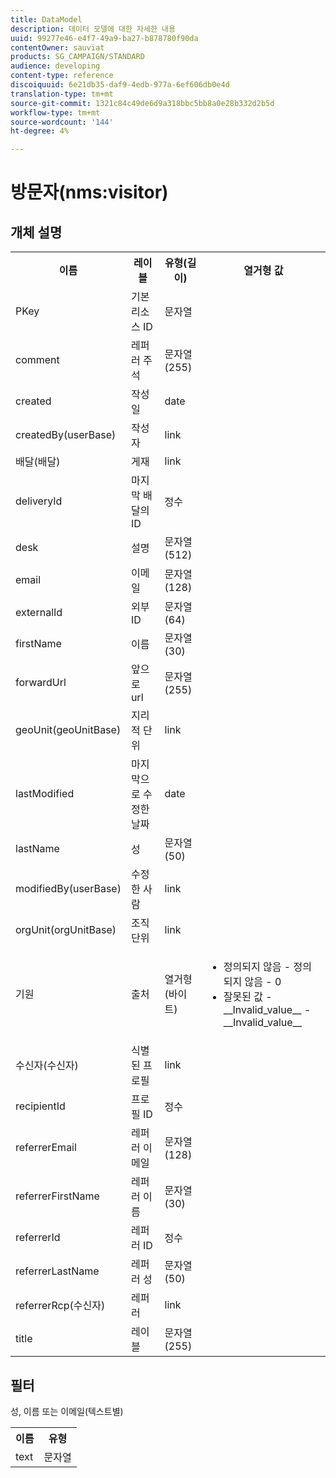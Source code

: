 ```yaml
---
title: DataModel
description: 데이터 모델에 대한 자세한 내용
uuid: 99277e46-e4f7-49a9-ba27-b878780f90da
contentOwner: sauviat
products: SG_CAMPAIGN/STANDARD
audience: developing
content-type: reference
discoiquuid: 6e21db35-daf9-4edb-977a-6ef606db0e4d
translation-type: tm+mt
source-git-commit: 1321c84c49de6d9a318bbc5bb8a0e28b332d2b5d
workflow-type: tm+mt
source-wordcount: '144'
ht-degree: 4%

---
```



# 방문자(nms:visitor)

## 개체 설명

<table>
    <tr>
        <th>이름</th>
        <th>레이블</th>
        <th>유형(길이)</th>
        <th>열거형 값</th>
    </tr>
    <tr>
        <td>PKey</td>
        <td>기본 리소스 ID</td>
        <td>문자열 </td>
        <td> </td>
    </tr>
    <tr>
        <td>comment</td>
        <td>레퍼러 주석</td>
        <td>문자열(255)</td>
        <td> </td>
    </tr>
    <tr>
        <td>created</td>
        <td>작성일</td>
        <td>date </td>
        <td> </td>
    </tr>
    <tr>
        <td>createdBy(userBase)</td>
        <td>작성자</td>
        <td>link </td>
        <td> </td>
    </tr>
    <tr>
        <td>배달(배달)</td>
        <td>게재</td>
        <td>link </td>
        <td> </td>
    </tr>
    <tr>
        <td>deliveryId</td>
        <td>마지막 배달의 ID</td>
        <td>정수 </td>
        <td> </td>
    </tr>
    <tr>
        <td>desk</td>
        <td>설명</td>
        <td>문자열(512)</td>
        <td> </td>
    </tr>
    <tr>
        <td>email</td>
        <td>이메일</td>
        <td>문자열(128)</td>
        <td> </td>
    </tr>
    <tr>
        <td>externalId</td>
        <td>외부 ID</td>
        <td>문자열(64)</td>
        <td> </td>
    </tr>
    <tr>
        <td>firstName</td>
        <td>이름</td>
        <td>문자열(30)</td>
        <td> </td>
    </tr>
    <tr>
        <td>forwardUrl</td>
        <td>앞으로 url</td>
        <td>문자열(255)</td>
        <td> </td>
    </tr>
    <tr>
        <td>geoUnit(geoUnitBase)</td>
        <td>지리적 단위</td>
        <td>link </td>
        <td> </td>
    </tr>
    <tr>
        <td>lastModified</td>
        <td>마지막으로 수정한 날짜</td>
        <td>date </td>
        <td> </td>
    </tr>
    <tr>
        <td>lastName</td>
        <td>성</td>
        <td>문자열(50)</td>
        <td> </td>
    </tr>
    <tr>
        <td>modifiedBy(userBase)</td>
        <td>수정한 사람</td>
        <td>link </td>
        <td> </td>
    </tr>
    <tr>
        <td>orgUnit(orgUnitBase)</td>
        <td>조직 단위</td>
        <td>link </td>
        <td> </td>
    </tr>
    <tr>
        <td>기원</td>
        <td>출처</td>
        <td>열거형(바이트) </td>
        <td>
            <ul>
            <li>정의되지 않음 - 정의되지 않음 - 0</li>
            <li>잘못된 값 - __Invalid_value__ - __Invalid_value__</li>
            </ul>
        </td>
    </tr>
    <tr>
        <td>수신자(수신자)</td>
        <td>식별된 프로필</td>
        <td>link </td>
        <td> </td>
    </tr>
    <tr>
        <td>recipientId</td>
        <td>프로필 ID</td>
        <td>정수 </td>
        <td> </td>
    </tr>
    <tr>
        <td>referrerEmail</td>
        <td>레퍼러 이메일</td>
        <td>문자열(128)</td>
        <td> </td>
    </tr>
    <tr>
        <td>referrerFirstName</td>
        <td>레퍼러 이름</td>
        <td>문자열(30)</td>
        <td> </td>
    </tr>
    <tr>
        <td>referrerId</td>
        <td>레퍼러 ID</td>
        <td>정수 </td>
        <td> </td>
    </tr>
    <tr>
        <td>referrerLastName</td>
        <td>레퍼러 성</td>
        <td>문자열(50)</td>
        <td> </td>
    </tr>
    <tr>
        <td>referrerRcp(수신자)</td>
        <td>레퍼러</td>
        <td>link </td>
        <td> </td>
    </tr>
    <tr>
        <td>title</td>
        <td>레이블</td>
        <td>문자열(255)</td>
        <td> </td>
    </tr>
</table>

## 필터

성, 이름 또는 이메일(텍스트별)</p>

<table>
        <tr>
        <th>이름</th>
        <th>유형</th>
        </tr>
        <tr>
        <td>text</td>
        <td>문자열</td>
        </tr>
    </table>